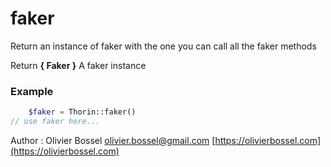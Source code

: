 # faker

Return an instance of faker with the one
you can call all the faker methods

Return **{ Faker }** A faker instance

### Example
```php
	$faker = Thorin::faker()
// use faker here...
```
Author : Olivier Bossel [olivier.bossel@gmail.com](mailto:olivier.bossel@gmail.com) [https://olivierbossel.com](https://olivierbossel.com)